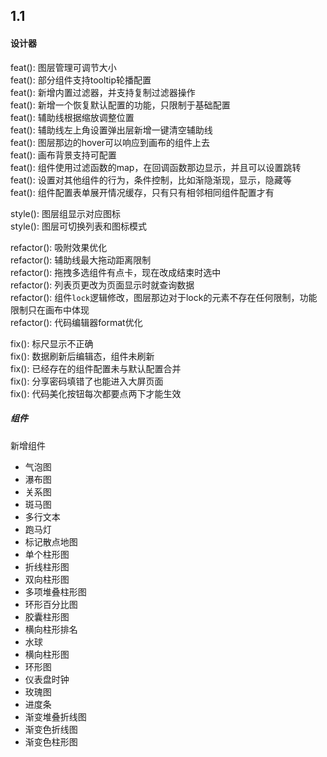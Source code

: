 
## 1.1

#### 设计器
feat(): 图层管理可调节大小  
feat(): 部分组件支持tooltip轮播配置  
feat(): 新增内置过滤器，并支持复制过滤器操作  
feat(): 新增一个恢复默认配置的功能，只限制于基础配置  
feat(): 辅助线根据缩放调整位置  
feat(): 辅助线左上角设置弹出层新增一键清空辅助线  
feat(): 图层那边的hover可以响应到画布的组件上去  
feat(): 画布背景支持可配置  
feat(): 组件使用过滤函数的map，在回调函数那边显示，并且可以设置跳转  
feat(): 设置对其他组件的行为，条件控制，比如渐隐渐现，显示，隐藏等  
feat(): 组件配置表单展开情况缓存，只有只有相邻相同组件配置才有  

style(): 图层组显示对应图标  
style(): 图层可切换列表和图标模式  

refactor(): 吸附效果优化  
refactor(): 辅助线最大拖动距离限制   
refactor(): 拖拽多选组件有点卡，现在改成结束时选中   
refactor(): 列表页更改为页面显示时就查询数据  
refactor(): 组件`lock`逻辑修改，图层那边对于lock的元素不存在任何限制，功能限制只在画布中体现  
refactor(): 代码编辑器format优化  

fix(): 标尺显示不正确  
fix(): 数据刷新后编辑态，组件未刷新  
fix(): 已经存在的组件配置未与默认配置合并  
fix(): 分享密码填错了也能进入大屏页面  
fix(): 代码美化按钮每次都要点两下才能生效  

##### 组件

新增组件    
- 气泡图  
- 瀑布图  
- 关系图  
- 斑马图  
- 多行文本  
- 跑马灯  
- 标记散点地图  
- 单个柱形图  
- 折线柱形图  
- 双向柱形图  
- 多项堆叠柱形图  
- 环形百分比图    
- 胶囊柱形图  
- 横向柱形排名  
- 水球  
- 横向柱形图  
- 环形图
- 仪表盘时钟  
- 玫瑰图  
- 进度条  
- 渐变堆叠折线图  
- 渐变色折线图  
- 渐变色柱形图   
